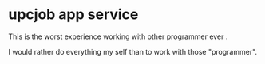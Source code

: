 upcjob app service 
=====

This is the worst experience working with other programmer ever .

I would rather do everything my self than to work with those "programmer".

